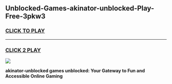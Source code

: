 
## Unblocked-Games-akinator-unblocked-Play-Free-3pkw3
<h3>
<a href="https://premium76.site?title=akinator-unblocked&ref=22A">CLICK TO PLAY</a></h3>
<hr>

<h3>
<a href="https://premium76.site?title=akinator-unblocked&ref=22A">CLICK 2 PLAY</a>
  
</h3>

<a href="https://premium76.site?title=akinator-unblocked&ref=22A"><img src="https://clearcache.store/games.png"></a>


**akinator-unblocked games unblocked: Your Gateway to Fun and Accessible Online Gaming**
